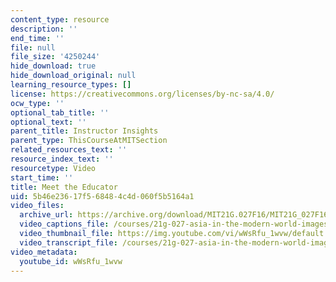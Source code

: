 ```yaml
---
content_type: resource
description: ''
end_time: ''
file: null
file_size: '4250244'
hide_download: true
hide_download_original: null
learning_resource_types: []
license: https://creativecommons.org/licenses/by-nc-sa/4.0/
ocw_type: ''
optional_tab_title: ''
optional_text: ''
parent_title: Instructor Insights
parent_type: ThisCourseAtMITSection
related_resources_text: ''
resource_index_text: ''
resourcetype: Video
start_time: ''
title: Meet the Educator
uid: 5b46e236-17f5-6848-4c4d-060f5b5164a1
video_files:
  archive_url: https://archive.org/download/MIT21G.027F16/MIT21G_027F16_educator_01_300k.mp4
  video_captions_file: /courses/21g-027-asia-in-the-modern-world-images-representations-fall-2016/62c0d76fc612578a850283fc7d05b85b_1801224.vtt
  video_thumbnail_file: https://img.youtube.com/vi/wWsRfu_1wvw/default.jpg
  video_transcript_file: /courses/21g-027-asia-in-the-modern-world-images-representations-fall-2016/47cd7ef8058cb79b1699bf690636e7a9_1801224.pdf
video_metadata:
  youtube_id: wWsRfu_1wvw
---
```

